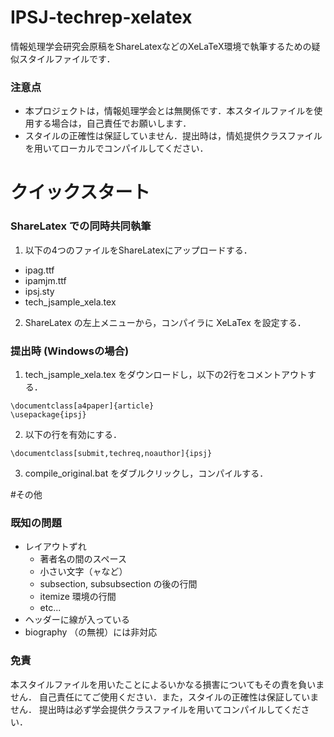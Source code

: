 # IPSJ-techrep-xelatex
情報処理学会研究会原稿をShareLatexなどのXeLaTeX環境で執筆するための疑似スタイルファイルです．

### 注意点
* 本プロジェクトは，情報処理学会とは無関係です．本スタイルファイルを使用する場合は，自己責任でお願いします．
* スタイルの正確性は保証していません．提出時は，情処提供クラスファイルを用いてローカルでコンパイルしてください．

# クイックスタート
### ShareLatex での同時共同執筆
1. 以下の4つのファイルをShareLatexにアップロードする．
 * ipag.ttf
 * ipamjm.ttf
 * ipsj.sty
 * tech_jsample_xela.tex
2. ShareLatex の左上メニューから，コンパイラに XeLaTex を設定する．
 
### 提出時 (Windowsの場合)
1. tech_jsample_xela.tex をダウンロードし，以下の2行をコメントアウトする．

 ```
 \documentclass[a4paper]{article}
 \usepackage{ipsj}
 ```
2. 以下の行を有効にする．

 ```
 \documentclass[submit,techreq,noauthor]{ipsj}
 ```
3. compile_original.bat をダブルクリックし，コンパイルする．

#その他
### 既知の問題
* レイアウトずれ 
  * 著者名の間のスペース
  * 小さい文字（ャなど）
  * subsection, subsubsection の後の行間
  * itemize 環境の行間
  * etc...
* ヘッダーに線が入っている
* biography （の無視）には非対応

### 免責
本スタイルファイルを用いたことによるいかなる損害についてもその責を負いません．
自己責任にてご使用ください．また，スタイルの正確性は保証していません．
提出時は必ず学会提供クラスファイルを用いてコンパイルしてください．
